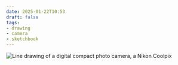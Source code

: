 ```yaml
---
date: 2025-01-22T10:53
draft: false
tags:
- drawing
- camera
- sketchbook
---
```

![Line drawing of a digital compact photo camera, a Nikon Coolpix](/attachment/zettel-notes/attachment-2025-01-22_1.jpg)

